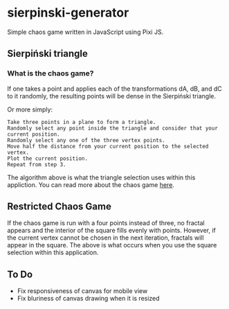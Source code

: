 # sierpinski-generator

Simple chaos game written in JavaScript using Pixi JS.

## Sierpiński triangle
### What is the chaos game?
If one takes a point and applies each of the transformations dA, dB, and dC to it randomly, the resulting points will be dense in the Sierpiński triangle.

Or more simply:

    Take three points in a plane to form a triangle.
    Randomly select any point inside the triangle and consider that your current position.
    Randomly select any one of the three vertex points.
    Move half the distance from your current position to the selected vertex.
    Plot the current position.
    Repeat from step 3.

The algorithm above is what the triangle selection uses within this appliction. You can read more about the chaos game [here](https://en.wikipedia.org/wiki/Sierpi%C5%84ski_triangle#Chaos_game).

## Restricted Chaos Game
If the chaos game is run with a four points instead of three, no fractal appears and the interior of the square fills evenly with points. However, if the current vertex cannot be chosen in the next iteration, fractals will appear in the square. 
The above is what occurs when you use the square selection within this application.

## To Do

 * Fix responsiveness of canvas for mobile view
 * Fix bluriness of canvas drawing when it is resized

 
